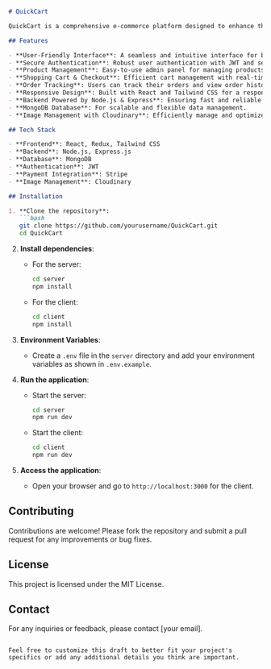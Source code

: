 ```markdown
# QuickCart

QuickCart is a comprehensive e-commerce platform designed to enhance the online shopping experience. This project leverages modern web technologies to provide a seamless and efficient shopping experience for users.

## Features

- **User-Friendly Interface**: A seamless and intuitive interface for both desktop and mobile users.
- **Secure Authentication**: Robust user authentication with JWT and secure password management.
- **Product Management**: Easy-to-use admin panel for managing products, categories, and subcategories.
- **Shopping Cart & Checkout**: Efficient cart management with real-time updates and multiple payment options, including cash on delivery and Stripe integration.
- **Order Tracking**: Users can track their orders and view order history effortlessly.
- **Responsive Design**: Built with React and Tailwind CSS for a responsive and modern look.
- **Backend Powered by Node.js & Express**: Ensuring fast and reliable server-side operations.
- **MongoDB Database**: For scalable and flexible data management.
- **Image Management with Cloudinary**: Efficiently manage and optimize images using Cloudinary for seamless uploads and deletions.

## Tech Stack

- **Frontend**: React, Redux, Tailwind CSS
- **Backend**: Node.js, Express.js
- **Database**: MongoDB
- **Authentication**: JWT
- **Payment Integration**: Stripe
- **Image Management**: Cloudinary

## Installation

1. **Clone the repository**:
   ```bash
   git clone https://github.com/yourusername/QuickCart.git
   cd QuickCart
   ```

2. **Install dependencies**:
   - For the server:
     ```bash
     cd server
     npm install
     ```
   - For the client:
     ```bash
     cd client
     npm install
     ```

3. **Environment Variables**:
   - Create a `.env` file in the `server` directory and add your environment variables as shown in `.env.example`.

4. **Run the application**:
   - Start the server:
     ```bash
     cd server
     npm run dev
     ```
   - Start the client:
     ```bash
     cd client
     npm run dev
     ```

5. **Access the application**:
   - Open your browser and go to `http://localhost:3000` for the client.

## Contributing

Contributions are welcome! Please fork the repository and submit a pull request for any improvements or bug fixes.

## License

This project is licensed under the MIT License.

## Contact

For any inquiries or feedback, please contact [your email].

```

Feel free to customize this draft to better fit your project's specifics or add any additional details you think are important.
